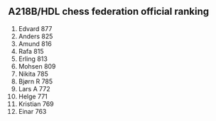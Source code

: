 A218B/HDL chess federation official ranking
-------------------------------------------
1.	Edvard		877
2.	Anders		825
3.	Amund		816
4.	Rafa		815
5.	Erling		813
6.	Mohsen		809
7.	Nikita		785
8.	Bjørn R		785
9.	Lars A		772
10.	Helge		771
11.	Kristian	769
12.	Einar		763
